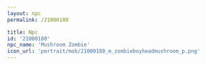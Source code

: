 ```yaml
---
layout: npc
permalink: /21000180

title: Npc
id: '21000180'
npc_name: 'Mushroom Zombie'
icon_url: 'portrait/mob/21000180_m_zombieboyheadmushroom_p.png'
---
```


